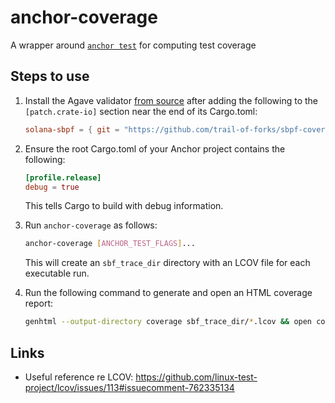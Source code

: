 # anchor-coverage

A wrapper around [`anchor test`] for computing test coverage

## Steps to use

1. Install the Agave validator [from source] after adding the following to the `[patch.crate-io]` section near the end of its Cargo.toml:

   ```toml
   solana-sbpf = { git = "https://github.com/trail-of-forks/sbpf-coverage" }
   ```

2. Ensure the root Cargo.toml of your Anchor project contains the following:

   ```toml
   [profile.release]
   debug = true
   ```

   This tells Cargo to build with debug information.

3. Run `anchor-coverage` as follows:

   ```sh
   anchor-coverage [ANCHOR_TEST_FLAGS]...
   ```

   This will create an `sbf_trace_dir` directory with an LCOV file for each executable run.

4. Run the following command to generate and open an HTML coverage report:

   ```sh
   genhtml --output-directory coverage sbf_trace_dir/*.lcov && open coverage/index.html
   ```

## Links

- Useful reference re LCOV: https://github.com/linux-test-project/lcov/issues/113#issuecomment-762335134

[`anchor test`]: https://www.anchor-lang.com/docs/references/cli#test
[from source]: https://docs.anza.xyz/cli/install#building-from-source
